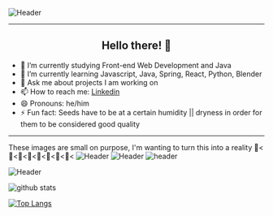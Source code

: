 ![Header](https://live.staticflickr.com/65535/51167437242_ba534da4d1_b.jpg)

---

<h2 align="center">Hello there! 👾</h2>

* 🔭 I’m currently studying Front-end Web Development and Java
* 🌱 I’m currently learning Javascript, Java, Spring, React, Python, Blender
* 💬 Ask me about projects I am working on
* 📫 How to reach me: [Linkedin](https://www.linkedin.com/in/timothy-lefkowitz-112b434b/ "Linkedin")
* 😄 Pronouns: he/him
* ⚡ Fun fact: Seeds have to be at a certain humidity || dryness in order for them to be considered good quality

---


These images are small on purpose, 
I'm wanting to turn this into a reality 👾<👾<👾<👾<👾<👾<👾<👾<
![Header](https://live.staticflickr.com/65535/51267898330_93ba41b348.jpg)
![Header](https://live.staticflickr.com/65535/51267561234_f6dd1ee5a6.jpg)
![header](https://live.staticflickr.com/65535/51226877755_baa485bc82_b.jpg)


![Header](https://live.staticflickr.com/65535/51267863580_a297628550.jpg)


![github stats](https://github-readme-stats.vercel.app/api?username=timlefkowitz&show_icons=true&theme=synthwave&count_private=true&hide=stars,issues)



[![Top Langs](https://github-readme-stats.vercel.app/api/top-langs/?username=timlefkowitz&theme=synthwave&layout=compact)](https://github.com/timlefkowitz/github-readme-stats)


